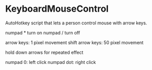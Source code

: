 # KeyboardMouseControl
AutoHotkey script that lets a person control mouse with arrow keys. 

numpad * turn on
numpad / turn off


arrow keys: 1 pixel movement
shift arrow keys: 50 pixel movement

hold down arrows for repeated effect

numpad 0: left click
numpad dot: right click
